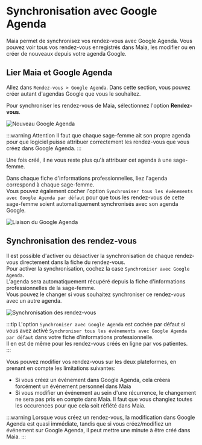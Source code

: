 # Synchronisation avec Google Agenda

Maia permet de synchronisez vos rendez-vous avec Google Agenda.
Vous pouvez voir tous vos rendez-vous enregistrés dans Maia, les modifier ou en créer de nouveaux depuis votre agenda Google.

## Lier Maia et Google Agenda

Allez dans `Rendez-vous > Google Agenda`.
Dans cette section, vous pouvez créer autant d'agendas Google que vous le souhaitez.  

Pour synchroniser les rendez-vous de Maia, sélectionnez l'option **Rendez-vous**.

![Nouveau Google Agenda](/img/appointments/google_calendar.gif)

:::warning Attention
Il faut que chaque sage-femme ait son propre agenda pour que logiciel puisse attribuer correctement les rendez-vous que vous créez dans Google Agenda.
:::


Une fois créé, il ne vous reste plus qu'à attribuer cet agenda à une sage-femme.

Dans chaque fiche d'informations professionnelles, liez l'agenda correspond à chaque sage-femme.  
Vous pouvez également cocher l'option `Synchroniser tous les événements avec Google Agenda par défaut` pour que tous les rendez-vous de cette sage-femme soient automatiquement synchronisés avec son agenda Google.   

![Liaison du Google Agenda](/img/appointments/link_google_calendar.png)


## Synchronisation des rendez-vous

Il est possible d'activer ou désactiver la synchronisation de chaque rendez-vous directement dans la fiche du rendez-vous.  
Pour activer la synchronisation, cochez la case `Synchroniser avec Google Agenda`.  
L'agenda sera automatiquement récupéré depuis la fiche d'informations professionnelles de la sage-femme.  
Vous pouvez le changer si vous souhaitez synchroniser ce rendez-vous avec un autre agenda.  

![Synchronisation des rendez-vous](/img/appointments/sync_booking.png)

:::tip 
L'option `Synchroniser avec Google Agenda` est cochée par défaut si vous avez activé `Synchroniser tous les événements avec Google Agenda par défaut` dans votre fiche d'informations professionnelle.  
Il en est de même pour les rendez-vous créés en ligne par vos patientes.  
:::

Vous pouvez modifier vos rendez-vous sur les deux plateformes, en prenant en compte les limitations suivantes:
- Si vous créez un événement dans Google Agenda, cela créera forcément un événement personnel dans Maia
- Si vous modifier un événement au sein d'une récurrence, le changement ne sera pas pris en compte dans Maia. Il faut que vous changiez toutes les occurences pour que cela soit réflété dans Maia.

:::warning
Lorsque vous créez un rendez-vous, la modification dans Google Agenda est quasi immédiate, tandis que si vous créez/modifiez un événement sur Google Agenda, il peut mettre une minute à être créé dans Maia.
:::